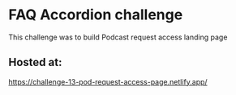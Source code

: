 # FAQ Accordion challenge
This challenge was to build Podcast request access landing page 

## Hosted at: 


https://challenge-13-pod-request-access-page.netlify.app/